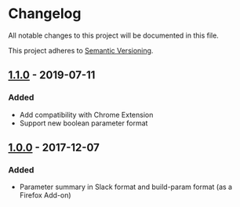 # Changelog
All notable changes to this project will be documented in this file.

This project adheres to [Semantic Versioning](https://semver.org/spec/v2.0.0.html).


## [1.1.0](https://github.com/blackwych/jenkins-params/releases/tag/v1.1.0) - 2019-07-11
### Added
* Add compatibility with Chrome Extension
* Support new boolean parameter format


## [1.0.0](https://github.com/blackwych/jenkins-params/releases/tag/v1.0.0) - 2017-12-07
### Added
* Parameter summary in Slack format and build-param format (as a Firefox Add-on)

